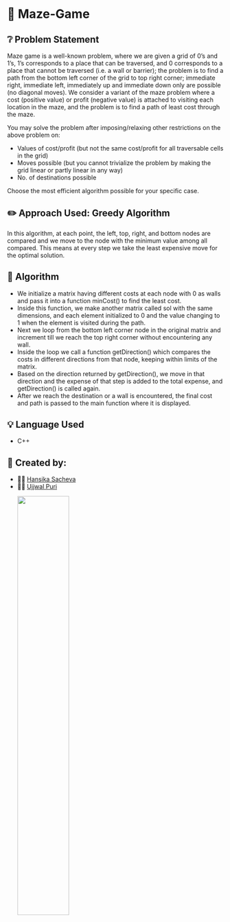 # :jigsaw: Maze-Game

## :grey_question: Problem Statement

Maze game is a well-known problem, where we are given a grid of 0’s and 1’s, 1’s corresponds to a place that can be traversed, and 0 corresponds to a place that cannot be traversed (i.e. a wall or barrier); the problem is to find a path from the bottom left corner of the grid to top right corner; immediate right, immediate left, immediately up and immediate down only are possible (no diagonal moves). We consider a variant of the maze problem where a cost (positive value) or profit (negative value) is attached to visiting each location in the maze, and the problem is to find a path of least cost through the maze.

You may solve the problem after imposing/relaxing other restrictions on the above problem on:
- Values of cost/profit (but not the same cost/profit for all traversable cells in the grid)  
- Moves possible (but you cannot trivialize the problem by making the grid linear or partly linear in any way)  
- No. of destinations possible

Choose the most efficient algorithm possible for your specific case.

## ✏️ Approach Used: Greedy Algorithm

In this algorithm, at each point, the left, top, right, and bottom nodes are compared and we move to the node with the minimum value among all compared. This means at every step we take the least expensive move for the optimal solution.

## 🚧 Algorithm 

- We initialize a matrix having different costs at each node with 0 as walls and pass it into a function minCost() to find the least cost.
- Inside this function, we make another matrix called sol with the same dimensions, and each element initialized to 0 and the value changing to 1 when the element is visited during the path.
- Next we loop from the bottom left corner node in the original matrix and increment till we reach the top right corner without encountering any wall.
- Inside the loop we call a function getDirection() which compares the costs in different directions from that node, keeping within limits of the matrix.
- Based on the direction returned by getDirection(), we move in that direction and the expense of that step is added to the total expense, and getDirection() is called again.
- After we reach the destination or a wall is encountered, the final cost and path is passed to the main function where it is displayed.

## :bulb: Language Used
- C++

## 👻 Created by:
- 💁‍♀️ [Hansika Sacheva](https://github.com/HansikaSachdeva)
- 💁‍♂️ [Ujjwal Puri](https://github.com/ujjwalpuri29)
  <p>
    <a href="https://github.com/ujjwalpuri29/Maze-Game/graphs/contributors">
      <img align="center" width=50% src="https://contrib.rocks/image?repo=ujjwalpuri29/Maze-Game">
    </a>
  </p>
